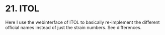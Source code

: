 # 21. ITOL

Here I use the webinterface of ITOL to basically re-implement the different official names instead of just the strain numbers. 
See differences.
